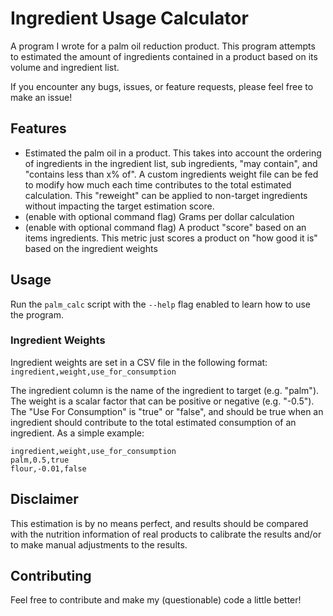 # Ingredient Usage Calculator 
A program I wrote for a palm oil reduction product. This program attempts to estimated the amount of ingredients contained in a product based on its volume and ingredient list.

If you encounter any bugs, issues, or feature requests, please feel free to make an issue!

## Features
- Estimated the palm oil in a product. This takes into account the ordering of ingredients in the ingredient list, sub ingredients, "may contain", and "contains less than x% of". A custom ingredients weight file can be fed to modify how much each time contributes to the total estimated calculation. This "reweight" can be applied to non-target ingredients without impacting the target estimation score.
- (enable with optional command flag) Grams per dollar calculation
- (enable with optional command flag) A product "score" based on an items ingredients. This metric just scores a product on "how good it is" based on the ingredient weights

## Usage
Run the `palm_calc` script with the `--help` flag enabled to learn how to use the program.

### Ingredient Weights
Ingredient weights are set in a CSV file in the following format:
`ingredient,weight,use_for_consumption`

The ingredient column is the name of the ingredient to target (e.g. "palm"). The weight is a scalar factor that can be positive or negative (e.g. "-0.5"). The "Use For Consumption" is "true" or "false", and should be true when an ingredient should contribute to the total estimated consumption of an ingredient. As a simple example:
```
ingredient,weight,use_for_consumption
palm,0.5,true
flour,-0.01,false
```

## Disclaimer
This estimation is by no means perfect, and results should be compared with the nutrition information of real products to calibrate the results and/or to make manual adjustments to the results.

## Contributing
Feel free to contribute and make my (questionable) code a little better!

